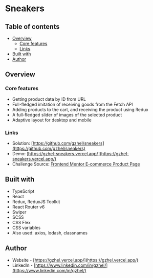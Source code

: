 # Sneakers

## Table of contents

- [Overview](#overview)
    - [Core features](#core-features)
    - [Links](#links)
- [Built with](#built-with)
- [Author](#author)


## Overview

### Core features

- Getting product data by ID from URL
- Full-fledged imitation of receiving goods from the Fetch API
- Adding products to the cart, and receiving the product using Redux
- A full-fledged slider of images of the selected product
- Adaptive layout for desktop and mobile

### Links

- Solution: [https://github.com/gzhel/sneakers](https://github.com/gzhel/sneakers)
- Demo: [https://gzhel-sneakers.vercel.app/](https://gzhel-sneakers.vercel.app/)
- Challenge Source: [Frontend Mentor E-commerce Product Page](https://www.frontendmentor.io/challenges/ecommerce-product-page-UPsZ9MJp6)

## Built with

- TypeScript
- React
- Redux, ReduxJS Toolkit
- React Router v6
- Swiper
- SCSS
- CSS Flex
- CSS variables
- Also used: axios, lodash, classnames

## Author

- Website - [https://gzhel.vercel.app/](https://gzhel.vercel.app/)
- LinkedIn - [https://www.linkedin.com/in/gzhel/](https://www.linkedin.com/in/gzhel/)